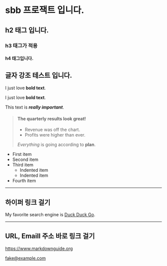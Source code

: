 # sbb  프로잭트 입니다. 

## h2 태그 입니다. 

### h3 태그가 적용 

#### h4 태그입니다. 


## 글자 강조 테스트 입니다. 

I just love **bold text**.

I just love __bold text__.


This text is ***really important***.


> #### The quarterly results look great!
>
> - Revenue was off the chart.
> - Profits were higher than ever.
>
>  *Everything* is going according to **plan**.



- First item
- Second item
- Third item
    - Indented item
    - Indented item
- Fourth item


---

## 하이퍼 링크 걸기 

My favorite search engine is [Duck Duck Go](https://duckduckgo.com "The best search engine for privacy").


---
## URL, Emaill 주소 바로 링크 걸기 

<https://www.markdownguide.org>

<fake@example.com>



























